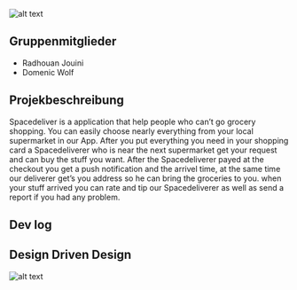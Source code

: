 ![alt text](https://i.ibb.co/NNxzbwY/spaceicon.png)


## Gruppenmitglieder
* Radhouan Jouini
* Domenic Wolf

## Projekbeschreibung

Spacedeliver is a application that help people who can’t go grocery shopping.
You can easily choose nearly everything from your local supermarket in our App.
After you put everything you need in your shopping card a  Spacedeliverer who is near the next supermarket get your request and can buy the stuff you want.
After the Spacedeliverer payed at the checkout you get a push notification and the arrivel time, at the same time our deliverer get’s you address so he can bring the groceries to you.
when your stuff arrived you can rate and tip our Spacedeliverer as well as send a report if you had any problem.

## Dev log

## Design Driven Design

![alt text](https://i.ibb.co/YBTYW7C/Domainmodell.png)
